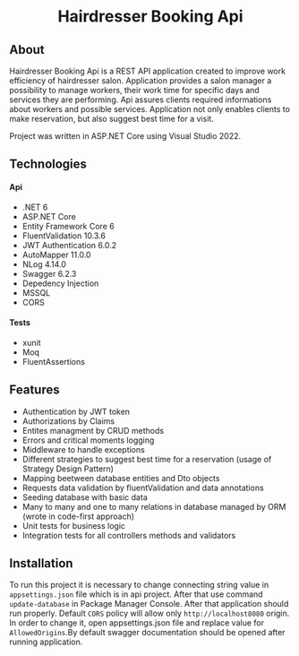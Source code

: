 # <p align="middle"> Hairdresser Booking Api
## About
 Hairdresser Booking Api is a REST API application created to improve work efficiency of hairdresser salon. Application provides a salon manager a possibility to manage workers, their work time for specific days and services they are performing. Api assures clients required informations about workers and possible services. Application not only enables clients to make reservation, but also suggest best time for a visit. 
  
  Project was written in ASP.NET Core using Visual Studio 2022.
 
  
## Technologies
  #### Api
  * .NET 6
  * ASP.NET Core
  * Entity Framework Core 6
  * FluentValidation 10.3.6
  * JWT Authentication 6.0.2
  * AutoMapper 11.0.0
  * NLog 4.14.0
  * Swagger 6.2.3
  * Depedency Injection
  * MSSQL
  * CORS
  
  #### Tests
  * xunit
  * Moq
  * FluentAssertions
  
  
## Features
  * Authentication by JWT token
  * Authorizations by Claims
  * Entites managment by CRUD methods
  * Errors and critical moments logging
  * Middleware to handle exceptions
  * Different strategies to suggest best time for a reservation (usage of Strategy Design Pattern)
  * Mapping beetween database entities and Dto objects
  * Requests data validation by fluentValidation and data annotations
  * Seeding database with basic data
  * Many to many and one to many relations in database managed by ORM (wrote in code-first approach)
  * Unit tests for business logic
  * Integration tests for all controllers methods and validators
  
 ## Installation
  To run this project it is necessary to change connecting string value in `appsettings.json` file which is in api project. After that use command `update-database` in Package Manager Console. After that application should run properly. Default `CORS` policy will allow only `http://localhost8080` origin. In order to change it, open appsettings.json file and replace value for `AllowedOrigins`.By default swagger documentation should be opened after running application.
